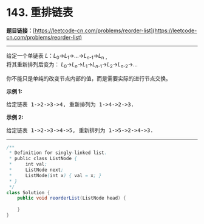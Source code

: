 # 143. 重排链表

**题目链接：**[https://leetcode-cn.com/problems/reorder-list](https://leetcode-cn.com/problems/reorder-list)

---

<div class="content__1Y2H">
 <div class="notranslate">
  <p>给定一个单链表&nbsp;<em>L</em>：<em>L</em><sub>0</sub>→<em>L</em><sub>1</sub>→…→<em>L</em><sub><em>n</em>-1</sub>→<em>L</em><sub>n ，</sub><br> 将其重新排列后变为： <em>L</em><sub>0</sub>→<em>L</em><sub><em>n</em></sub>→<em>L</em><sub>1</sub>→<em>L</em><sub><em>n</em>-1</sub>→<em>L</em><sub>2</sub>→<em>L</em><sub><em>n</em>-2</sub>→…</p> 
  <p>你不能只是单纯的改变节点内部的值，而是需要实际的进行节点交换。</p> 
  <p><strong>示例&nbsp;1:</strong></p> 
  <pre class="language-text">给定链表 1-&gt;2-&gt;3-&gt;4, 重新排列为 1-&gt;4-&gt;2-&gt;3.</pre> 
  <p><strong>示例 2:</strong></p> 
  <pre class="language-text">给定链表 1-&gt;2-&gt;3-&gt;4-&gt;5, 重新排列为 1-&gt;5-&gt;2-&gt;4-&gt;3.</pre> 
 </div>
</div>

---

```java
/**
 * Definition for singly-linked list.
 * public class ListNode {
 *     int val;
 *     ListNode next;
 *     ListNode(int x) { val = x; }
 * }
 */
class Solution {
    public void reorderList(ListNode head) {
        
    }
}
```